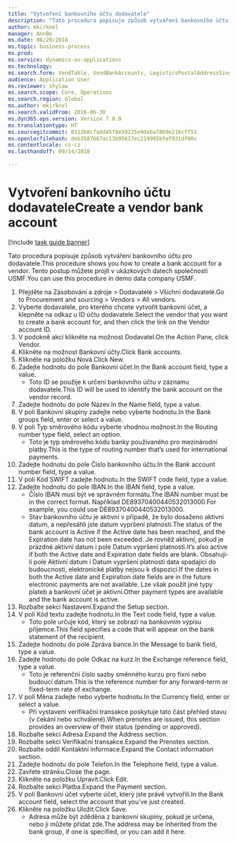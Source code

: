 ```yaml
--- 
title: "Vytvoření bankovního účtu dodavatele"
description: "Tato procedura popisuje způsob vytváření bankovního účtu pro dodavatele."
author: mkirknel
manager: AnnBe
ms.date: 08/29/2018
ms.topic: business-process
ms.prod: 
ms.service: dynamics-ax-applications
ms.technology: 
ms.search.form: VendTable, VendBankAccounts, LogisticsPostalAddressSingle
audience: Application User
ms.reviewer: shylaw
ms.search.scope: Core, Operations
ms.search.region: Global
ms.author: mkirknel
ms.search.validFrom: 2016-06-30
ms.dyn365.ops.version: Version 7.0.0
ms.translationtype: HT
ms.sourcegitcommit: 0312b8cfadd45f8e59225e9daba78b9e216cff51
ms.openlocfilehash: deb3587667ac13b95617ec219995bfef931df00c
ms.contentlocale: cs-cz
ms.lasthandoff: 09/14/2018

---
```

# <a name="create-a-vendor-bank-account"></a><span data-ttu-id="bf997-103">Vytvoření bankovního účtu dodavatele</span><span class="sxs-lookup"><span data-stu-id="bf997-103">Create a vendor bank account</span></span>

[!include [task guide banner](../../includes/task-guide-banner.md)]

<span data-ttu-id="bf997-104">Tato procedura popisuje způsob vytváření bankovního účtu pro dodavatele.</span><span class="sxs-lookup"><span data-stu-id="bf997-104">This procedure shows you how to create a bank account for a vendor.</span></span> <span data-ttu-id="bf997-105">Tento postup můžete projít v ukázkových datech společnosti USMF.</span><span class="sxs-lookup"><span data-stu-id="bf997-105">You can use this procedure in demo data company USMF.</span></span>

1. <span data-ttu-id="bf997-106">Přejděte na Zásobování a zdroje > Dodavatelé > Všichni dodavatelé.</span><span class="sxs-lookup"><span data-stu-id="bf997-106">Go to Procurement and sourcing > Vendors > All vendors.</span></span>
2. <span data-ttu-id="bf997-107">Vyberte dodavatele, pro kterého chcete vytvořit bankovní účet, a klepněte na odkaz u ID účtu dodavatele.</span><span class="sxs-lookup"><span data-stu-id="bf997-107">Select the vendor that you want to create a bank account for, and then click the link on the Vendor account ID.</span></span>
3. <span data-ttu-id="bf997-108">V podokně akcí klikněte na možnost Dodavatel.</span><span class="sxs-lookup"><span data-stu-id="bf997-108">On the Action Pane, click Vendor.</span></span>
4. <span data-ttu-id="bf997-109">Klikněte na možnost Bankovní účty.</span><span class="sxs-lookup"><span data-stu-id="bf997-109">Click Bank accounts.</span></span>
5. <span data-ttu-id="bf997-110">Klikněte na položku Nová.</span><span class="sxs-lookup"><span data-stu-id="bf997-110">Click New.</span></span>
6. <span data-ttu-id="bf997-111">Zadejte hodnotu do pole Bankovní účet.</span><span class="sxs-lookup"><span data-stu-id="bf997-111">In the Bank account field, type a value.</span></span>
    * <span data-ttu-id="bf997-112">Toto ID se použije k určení bankovního účtu v záznamu dodavatele.</span><span class="sxs-lookup"><span data-stu-id="bf997-112">This ID will be used to identify the bank account on the vendor record.</span></span>  
7. <span data-ttu-id="bf997-113">Zadejte hodnotu do pole Název.</span><span class="sxs-lookup"><span data-stu-id="bf997-113">In the Name field, type a value.</span></span>
8. <span data-ttu-id="bf997-114">V poli Bankovní skupiny zadejte nebo vyberte hodnotu.</span><span class="sxs-lookup"><span data-stu-id="bf997-114">In the Bank groups field, enter or select a value.</span></span>
9. <span data-ttu-id="bf997-115">V poli Typ směrového kódu vyberte vhodnou možnost.</span><span class="sxs-lookup"><span data-stu-id="bf997-115">In the Routing number type field, select an option.</span></span>
    * <span data-ttu-id="bf997-116">Toto je typ směrového kódu banky používaného pro mezinárodní platby.</span><span class="sxs-lookup"><span data-stu-id="bf997-116">This is the type of routing number that’s used for international payments.</span></span>  
10. <span data-ttu-id="bf997-117">Zadejte hodnotu do pole Číslo bankovního účtu.</span><span class="sxs-lookup"><span data-stu-id="bf997-117">In the Bank account number field, type a value.</span></span>
11. <span data-ttu-id="bf997-118">V poli Kód SWIFT zadejte hodnotu.</span><span class="sxs-lookup"><span data-stu-id="bf997-118">In the SWIFT code field, type a value.</span></span>
12. <span data-ttu-id="bf997-119">Zadejte hodnotu do pole IBAN.</span><span class="sxs-lookup"><span data-stu-id="bf997-119">In the IBAN field, type a value.</span></span>
    * <span data-ttu-id="bf997-120">Číslo IBAN musí být ve správném formátu.</span><span class="sxs-lookup"><span data-stu-id="bf997-120">The IBAN number must be in the correct format.</span></span> <span data-ttu-id="bf997-121">Například DE89370400440532013000.</span><span class="sxs-lookup"><span data-stu-id="bf997-121">For example, you could use DE89370400440532013000.</span></span>  
    * <span data-ttu-id="bf997-122">Stav bankovního účtu je aktivní v případě, že bylo dosaženo aktivní datum, a nepřesáhli jste datum vypršení platnosti.</span><span class="sxs-lookup"><span data-stu-id="bf997-122">The status of the bank account is Active if the Active date has been reached, and the Expiration date has not been exceeded.</span></span> <span data-ttu-id="bf997-123">Je rovněž aktivní, pokud je prázdné aktivní datum i pole Datum vypršení platnosti.</span><span class="sxs-lookup"><span data-stu-id="bf997-123">It’s also active if both the Active date and Expiration date fields are blank.</span></span> <span data-ttu-id="bf997-124">Obsahují-li pole Aktivní datum i Datum vypršení platnosti data spadající do budoucnosti, elektronické platby nejsou k dispozici.</span><span class="sxs-lookup"><span data-stu-id="bf997-124">If the dates in both the Active date and Expiration date fields are in the future electronic payments are not available.</span></span> <span data-ttu-id="bf997-125">Lze však použít jiné typy plateb a bankovní účet je aktivní.</span><span class="sxs-lookup"><span data-stu-id="bf997-125">Other payment types are available and the bank account is active.</span></span>  
13. <span data-ttu-id="bf997-126">Rozbalte sekci Nastavení.</span><span class="sxs-lookup"><span data-stu-id="bf997-126">Expand the Setup section.</span></span>
14. <span data-ttu-id="bf997-127">V poli Kód textu zadejte hodnotu.</span><span class="sxs-lookup"><span data-stu-id="bf997-127">In the Text code field, type a value.</span></span>
    * <span data-ttu-id="bf997-128">Toto pole určuje kód, který se zobrazí na bankovním výpisu příjemce.</span><span class="sxs-lookup"><span data-stu-id="bf997-128">This field specifies a code that will appear on the bank statement of the recipient.</span></span>  
15. <span data-ttu-id="bf997-129">Zadejte hodnotu do pole Zpráva bance.</span><span class="sxs-lookup"><span data-stu-id="bf997-129">In the Message to bank field, type a value.</span></span>
16. <span data-ttu-id="bf997-130">Zadejte hodnotu do pole Odkaz na kurz.</span><span class="sxs-lookup"><span data-stu-id="bf997-130">In the Exchange reference field, type a value.</span></span>
    * <span data-ttu-id="bf997-131">Toto je referenční číslo sazby směnného kurzu pro fixní nebo budoucí datum.</span><span class="sxs-lookup"><span data-stu-id="bf997-131">This is the reference number for any forward-term or fixed-term rate of exchange.</span></span>  
17. <span data-ttu-id="bf997-132">V poli Měna zadejte nebo vyberte hodnotu.</span><span class="sxs-lookup"><span data-stu-id="bf997-132">In the Currency field, enter or select a value.</span></span>
    * <span data-ttu-id="bf997-133">Při vystavení verifikační transakce poskytuje tato část přehled stavu (v čekání nebo schválené).</span><span class="sxs-lookup"><span data-stu-id="bf997-133">When prenotes are issued, this section provides an overview of their status (pending or approved).</span></span>  
18. <span data-ttu-id="bf997-134">Rozbalte sekci Adresa.</span><span class="sxs-lookup"><span data-stu-id="bf997-134">Expand the Address section.</span></span>
19. <span data-ttu-id="bf997-135">Rozbalte sekci Verifikační transakce.</span><span class="sxs-lookup"><span data-stu-id="bf997-135">Expand the Prenotes section.</span></span>
20. <span data-ttu-id="bf997-136">Rozbalte oddíl Kontaktní informace.</span><span class="sxs-lookup"><span data-stu-id="bf997-136">Expand the Contact information section.</span></span>
21. <span data-ttu-id="bf997-137">Zadejte hodnotu do pole Telefon.</span><span class="sxs-lookup"><span data-stu-id="bf997-137">In the Telephone field, type a value.</span></span>
22. <span data-ttu-id="bf997-138">Zavřete stránku.</span><span class="sxs-lookup"><span data-stu-id="bf997-138">Close the page.</span></span>
23. <span data-ttu-id="bf997-139">Klikněte na položku Upravit.</span><span class="sxs-lookup"><span data-stu-id="bf997-139">Click Edit.</span></span>
24. <span data-ttu-id="bf997-140">Rozbalte sekci Platba.</span><span class="sxs-lookup"><span data-stu-id="bf997-140">Expand the Payment section.</span></span>
25. <span data-ttu-id="bf997-141">V poli Bankovní účet vyberte účet, který jste právě vytvořili.</span><span class="sxs-lookup"><span data-stu-id="bf997-141">In the Bank  account field, select the account that you’ve just created.</span></span>
26. <span data-ttu-id="bf997-142">Klikněte na položku Uložit.</span><span class="sxs-lookup"><span data-stu-id="bf997-142">Click Save.</span></span>
    * <span data-ttu-id="bf997-143">Adresa může být zděděna z bankovní skupiny, pokud je určena, nebo ji můžete přidat zde.</span><span class="sxs-lookup"><span data-stu-id="bf997-143">The address may be inherited from the bank group, if one is specified, or you can add it here.</span></span>  


